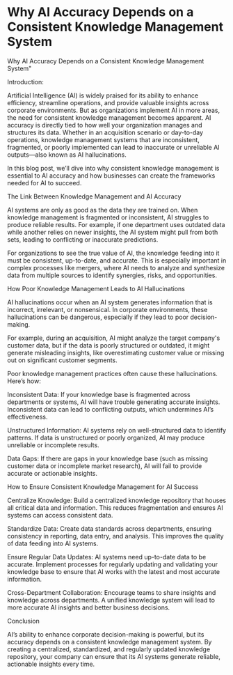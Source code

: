 # Why AI Accuracy Depends on a Consistent Knowledge Management System

Why AI Accuracy Depends on a Consistent Knowledge Management System"

Introduction:

Artificial Intelligence (AI) is widely praised for its ability to enhance efficiency, streamline operations, and provide valuable insights across corporate environments. But as organizations implement AI in more areas, the need for consistent knowledge management becomes apparent. AI accuracy is directly tied to how well your organization manages and structures its data. Whether in an acquisition scenario or day-to-day operations, knowledge management systems that are inconsistent, fragmented, or poorly implemented can lead to inaccurate or unreliable AI outputs—also known as AI hallucinations.

In this blog post, we’ll dive into why consistent knowledge management is essential to AI accuracy and how businesses can create the frameworks needed for AI to succeed.

The Link Between Knowledge Management and AI Accuracy

AI systems are only as good as the data they are trained on. When knowledge management is fragmented or inconsistent, AI struggles to produce reliable results. For example, if one department uses outdated data while another relies on newer insights, the AI system might pull from both sets, leading to conflicting or inaccurate predictions.

For organizations to see the true value of AI, the knowledge feeding into it must be consistent, up-to-date, and accurate. This is especially important in complex processes like mergers, where AI needs to analyze and synthesize data from multiple sources to identify synergies, risks, and opportunities.

How Poor Knowledge Management Leads to AI Hallucinations

AI hallucinations occur when an AI system generates information that is incorrect, irrelevant, or nonsensical. In corporate environments, these hallucinations can be dangerous, especially if they lead to poor decision-making.

For example, during an acquisition, AI might analyze the target company's customer data, but if the data is poorly structured or outdated, it might generate misleading insights, like overestimating customer value or missing out on significant customer segments.

Poor knowledge management practices often cause these hallucinations. Here’s how:

Inconsistent Data: If your knowledge base is fragmented across departments or systems, AI will have trouble generating accurate insights. Inconsistent data can lead to conflicting outputs, which undermines AI’s effectiveness.

Unstructured Information: AI systems rely on well-structured data to identify patterns. If data is unstructured or poorly organized, AI may produce unreliable or incomplete results.

Data Gaps: If there are gaps in your knowledge base (such as missing customer data or incomplete market research), AI will fail to provide accurate or actionable insights.

How to Ensure Consistent Knowledge Management for AI Success

Centralize Knowledge: Build a centralized knowledge repository that houses all critical data and information. This reduces fragmentation and ensures AI systems can access consistent data.

Standardize Data: Create data standards across departments, ensuring consistency in reporting, data entry, and analysis. This improves the quality of data feeding into AI systems.

Ensure Regular Data Updates: AI systems need up-to-date data to be accurate. Implement processes for regularly updating and validating your knowledge base to ensure that AI works with the latest and most accurate information.

Cross-Department Collaboration: Encourage teams to share insights and knowledge across departments. A unified knowledge system will lead to more accurate AI insights and better business decisions.

Conclusion

AI’s ability to enhance corporate decision-making is powerful, but its accuracy depends on a consistent knowledge management system. By creating a centralized, standardized, and regularly updated knowledge repository, your company can ensure that its AI systems generate reliable, actionable insights every time.
